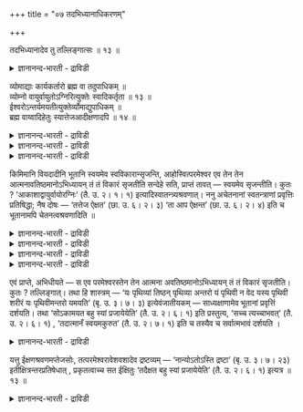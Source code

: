 +++
title = "०७ तदभिध्यानाधिकरणम्"

+++

तदभिध्यानादेव तु तल्लिङ्गात्सः ॥ १३ ॥  
<details><summary>ज्ञानानन्द-भारती - द्राविडी</summary>

तदबित्याऩादेव तु तल्लिङ्गात् स: ॥ १३ ॥
</details>

व्योमाद्याः कार्यकर्तारो ब्रह्म वा तदुपाधिकम् ॥  
व्योम्नो वायुर्वायुतोऽग्निरित्युक्तेः स्वादिकर्तृता ॥ १३ ॥  
ईश्वरोऽन्तर्यमयतीत्युक्तेर्व्योमाद्युपाधिकम् ॥  
ब्रह्म वाय्वादिहेतुः स्यात्तेजआदीक्षणादपि ॥ १४ ॥  
<details><summary>ज्ञानानन्द-भारती - द्राविडी</summary>

--वैयासिग न्यायमाला
</details>

<details><summary>ज्ञानानन्द-भारती - द्राविडी</summary>

कार्यङ्गळै स्रुष्टि सॆय्वदु आगासम् मुदलाऩवैगळा? अल्लदु अवैगळै उबादियायुडैय पिरह्ममा? आगासत्तिलिरुन्दु वायु, वायुविलिरुन्दु अक्ऩि ऎऩ्ऱु सॊल्लियिरुप्पदाल् आगासम् मुदलियदिऱ्के स्रुष्टि सॆय्युम् तऩ्मै।
</details>

<details><summary>ज्ञानानन्द-भारती - द्राविडी</summary>

"ईसुवरर् उळ्ळिरुन्दु नियमऩम् सॊल्गिऱार्" ऎऩ्ऱु सॊल्लप्पट्टिरुक्किऱ पडियाल्, आगासम् मुदलियदै उबादियायुडैय पिरह्मम् ताऩ् वायु मुदलियवऱ्ऱुक्कु कारणम्। तेजस् मुदलाऩदु आलोसित्तदु ऎऩ्ऱु सॊल्लियिरुप्पदिऩालुम्।
</details>

किमिमानि वियदादीनि भूतानि स्वयमेव स्वविकारान्सृजन्ति, आहोस्वित्परमेश्वर एव तेन तेन आत्मनावतिष्ठमानोऽभिध्यायन् तं तं विकारं सृजतीति सन्देहे सति, प्राप्तं तावत् — स्वयमेव सृजन्तीति। कुतः ? ‘आकाशाद्वायुर्वायोरग्निः’ (तै. उ. २। १। १) इत्यादिस्वातन्त्र्यश्रवणात्। ननु अचेतनानां स्वतन्त्राणां प्रवृत्तिः प्रतिषिद्धा; नैष दोषः — ‘तत्तेज ऐक्षत’ (छा. उ. ६। २। ३) ‘ता आप ऐक्षन्त’ (छा. उ. ६। २। ४) इति च भूतानामपि चेतनत्वश्रवणादिति ॥

<details><summary>ज्ञानानन्द-भारती - द्राविडी</summary>

(आगासम् मुदलाऩ पूदङ्गळे तऩ्दऩ् कारियत्तै उण्डुबण्णुगिऩ्ऱदा अल्लदु आगासम् मुदलाऩ अन्दन्द पूदङ्गळाग इरुन्दुगॊण्डु पिरह्मम् अन्दन्द कारियत्तै उण्डुबण्णुगिऱदा ऎऩ्ऱु सन्देहम्। आगासत्तिलिरुन्दु वायु, वायुविलिरुन्दु तेजस् ऎऩ्ऱ विदमागच् चॊल्लियिरुक्किऱदे तविर इङ्गु कारणमाग आत्मावैप्पऱ्ऱिच् चॊल्लविल्लै। तेजस् आलोसित्तदु, जलम् आलोसित्तदु ऎऩ्ऱु सॊल्लि यिरुप्पदाल् तेजस्, जलम् मुदलाऩ पदङ्गळ् अदऩदऩ् अबिमाऩि तेवदैगळै कुऱिक्किऩ्ऱऩ। सरीरत्तैक् कुऱिक्किऱ मऩुष्य पदम् सरीराबिमाऩियाऩ जीवऩैक् कुऱिप्पदु पोल। आगवे अन्दन्द पूद तेवदैगळे ईसुवरऩै ऎदिर्बार्क्कामल् अन्दन्द कारियङ्गळै सिरुष्टिक्किऩ्ऱऩर् ऎऩ्ऱु पूर्वबक्षम्।
</details>

<details><summary>ज्ञानानन्द-भारती - द्राविडी</summary>

“आगासत्तिलिरुन्दु ऎऩ्ऱ ऐन्दावदु वेऱ्ऱु मैयाल् आगासम् उबादाऩम् ऎऩ्ऱु तॆरिगिऱदु। अदु जडमाऩ पूदमे तविर तेवदैयल्ल। असेदऩमाऩ पूदत्तिऱ्कु आलोसित्तु सिरुष्टि सॆय्युम् सामर्त्यम् किडैयादु। पिरह्मम् आलोसित्तु आगासत्तै स्रुष्टित्तदु; आगासमाग इरुक्किऱ प्रह्मम् आलोसित्तु वायुवै स्रुष्टित्तदु। इव्वाऱु आलोसित्तु स्रुष्टियै सॊल्लियिरुप्पदालुम्, अन्दर्यामि पिराह्मणत्तिल् आगासम् मुदलाऩ पूदङ्गळिलुम् अन्दर्यामियाग ईसुवरऩ् इरुप्पदाग कूऱियिरुप्पदालुम्, ईसुवरऩुक्कु कट्टुबट्ट तेवदैगळुक्कु स्वादन्द्रियमिल्लाददालुम् ईसुवरऩ् ताऩे स्रुष्टित्तार् ऎऩ्ऱु सॊल्लियिरुप्पदालुम् ऎल्लावऱ्ऱैयुम् सिरुष्टित्तदु पिरह्मम् ताऩ् ऎऩ्ऱु सित्तान्दम्”।
</details>

<details><summary>ज्ञानानन्द-भारती - द्राविडी</summary>

इन्द आगासम् मुदलाऩ पूदङ्गळ् ताऩागवे तङ्गळ् विगारङ्गळै (कार्यङ्गळै) स्रुष्टिक् किऩ्ऱऩवा? अल्लदु परमेसुवरऩे अन्दन्द स्वरूब मायिरुन्दु कॊण्डु आलोसित्तु अन्दन्द विगारत्तै स्रुष्टिक्किऱारा? ऎऩ्ऱु सन्देहम् वरुम्बोदु
</details>

<details><summary>ज्ञानानन्द-भारती - द्राविडी</summary>

पूर्वबक्षम्: ताऩागवे स्रुष्टिक्किऩ्ऱऩ ऎऩ्ऱु एऱ्पडुगिऱदु एऩ्? “आगासत्तिलिरुन्दु वायु, वायुविलि रुन्दु अक्ऩि” ऎऩ्बदु मुदलाग स्वादन्दिरियम् सॊल्लप्पडुवदाल्। स्वदन्दिरमाऩ असेदऩङ्गळुक्कुप् पिरविरुत्ति मऱुक्कप्पट्टुळ्ळदे ऎऩ्ऱाल् इदु तोषमिल्लै। “अन्द तेजस् आलोसित्तदु”, “अन्द जलम् आलोसित्तदु" (सान्।VI। २-४) ऎऩ्ऱु पूदङ्गळुक्कुम् अबिमाऩि तेवदैगळुक्कु सेदऩत्तऩ्मै सॊल्लप् पडुवदाल्, ऎऩ्ऱु
</details>

एवं प्राप्ते, अभिधीयते — स एव परमेश्वरस्तेन तेन आत्मना अवतिष्ठमानोऽभिध्यायन् तं तं विकारं सृजतीति। कुतः ? तल्लिङ्गात्। तथा हि शास्त्रम् — ‘यः पृथिव्यां तिष्ठन् पृथिव्या अन्तरो यं पृथिवी न वेद यस्य पृथिवी शरीरं यः पृथिवीमन्तरो यमयति’ (बृ. उ. ३। ७। ३) इत्येवंजातीयकम् — साध्यक्षाणामेव भूतानां प्रवृत्तिं दर्शयति। तथा ‘सोऽकामयत बहु स्यां प्रजायेयेति’ (तै. उ. २। ६। १) इति प्रस्तुत्य, ‘सच्च त्यच्चाभवत्’ (तै. उ. २। ६। १) , ‘तदात्मानँ स्वयमकुरुत’ (तै. उ. २। ७। १) इति च तस्यैव च सर्वात्मभावं दर्शयति ।

<details><summary>ज्ञानानन्द-भारती - द्राविडी</summary>

सित्तान्दम्: इव्विदम् वरुम्बोदु सॊल्लप् पडुगिऱदु। अन्द परमेसुवरऩेदाऩ् अन्दन्द स्वरूबमा यिरुन्दु कॊण्डु आलोसित्तु अन्दन्द विगारत्तै स्रुष्टिक्किऱार् ऎऩ्ऱु ऎदिऩाल्? अवरुक्कुळ्ळ लिङ्गम् काणप्पडुवदाल् अप्पडिये "ऎवर् पिरुदिवियिल् इरुन्दु कॊण्डु, ऎवर् पिरुदिविक्कु उळ्ळे इरुक्किऱारो, ऎवरै पिरुदिवी अऱिवदिल्लैयो, ऎवरुक्कु पिरुदिवी सरीरमो, ऎवर् पिरुदिवियै उळ्ळिरुन्दु नियमऩम् सॆय्गिऱारो" (पिरुषत्। III।७-३) ऎऩ्बदु पोलुळ्ळ सास्तिरम् अत्यक्षरुडऩ् कूडिऩ पूदङ्गळुक्कुत्ताऩ् पिरविरुत्तियै काट्टुगिऱदु। अप्पडिये, "अवर् पलवाग आवेऩ् उण्डावेऩ् ऎऩ्ऱु ऎण्णिऩार्” ऎऩ्ऱु आरम्बित्तु "सत्तागवुम् (पिरुदिवि, अप्, तेजसागवुम्) त्यत्तागवुम् (वायु आगासमागवुम्) आऩार् अदु तऩ्ऩैत् ताऩे सॆय्दुगॊण्डदु” (तैत्तिरीय। II। ६-१) ऎऩ्ऱुम् अवरुक्के ऎल्लामागविरुक्कुम् तऩ्मैयैक् काट्टुगिऱदु।
</details>

यत्तु ईक्षणश्रवणमप्तेजसोः, तत्परमेश्वरावेशवशादेव द्रष्टव्यम् — ‘नान्योऽतोऽस्ति द्रष्टा’ (बृ. उ. ३। ७। २३) इतीक्षित्रन्तरप्रतिषेधात् , प्रकृतत्वाच्च सत ईक्षितुः ‘तदैक्षत बहु स्यां प्रजायेयेति’ (तै. उ. २। ६। १) इत्यत्र ॥ १३ ॥

<details><summary>ज्ञानानन्द-भारती - द्राविडी</summary>

जलम्, तेजस् इवैगळुक्कु आलोसऩै ऎदु सॊल्लप्पट्टिरुक्किऱदो, अदु परमेसुवरऩ् उळ् पुगुन्दु इरुप्पदिऩालेये ऎऩ्ऱु अऱियवुम्। "इवरैत् तविर पार्क्किऱवऩ् वेऱु किडैयादु" (पिरुहत्। III। ७-२३) ऎऩ्ऱु वेऱु अऱिगिऱवर् मऱुक्कप्पट्टिरुप्पदाल्, “अदु पलवाग आवेऩ् उण्डावेऩ् ऎऩऱु ऎण्णिऱ्ऱु” ऎऩ्ऱविडत्तिल् आलोसऩै सॆय्गिऱ सत्वस्तुवे पिरगिरुदमायिरुप्पदालुम्।
</details>

